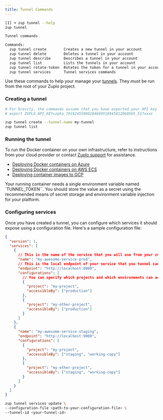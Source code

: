 ```yaml
---
title: Tunnel Commands
---
```


```bash
[I] ➜ zup tunnel --help
zup tunnel

Tunnel commands

Commands:
  zup tunnel create        Creates a new tunnel in your account
  zup tunnel delete        Deletes a tunnel in your account
  zup tunnel describe      Describes a tunnel in your account
  zup tunnel list          Lists the tunnels in your account
  zup tunnel rotate-token  Rotates the token for a tunnel in your account
  zup tunnel services      Tunnel services commands
```

Use these commands to help your manage your
[tunnels](../articles/secure-tunnel.md). They must be run from the root of your
Zuplo project.

### Creating a tunnel

```bash
# For brevity, the commands assume that you have exported your API key as an environment variable,
# export ZUPLO_API_KEY=zpka_79192455000204849918945812060565_517xxxx

zup tunnel create --tunnel-name my-tunnel
zup tunnel list
```

### Running the tunnel

To run the Docker container on your own infrastructure, refer to instructions
from your cloud provider or contact [Zuplo support](mailto:support@zuplo.com)
for assistance.

- [Deploying Docker containers on Azure](https://docs.microsoft.com/en-us/learn/modules/run-docker-with-azure-container-instances/)
- [Deploying Docker containers on AWS ECS](https://docs.aws.amazon.com/AmazonECS/latest/userguide/getting-started.html)
- [Deploying container images to GCP](https://cloud.google.com/compute/docs/containers/deploying-containers)

Your running container needs a single environment variable named
`TUNNEL_TOKEN``. You should store the value as a secret using the recommended
means of secret storage and environment variable injection for your platform.

### Configuring services

Once you have created a tunnel, you can configure which services it should
expose using a configuration file. Here's a sample configuration file:

```json
{
  "version": 1,
  "services": [
    {
      // This is the name of the service that you will use from your zup
      "name": "my-awesome-service-prod",
      // This is the local endpoint of your service that you tunnel can connect to
      "endpoint": "http://localhost:8000",
      "configurations": [
        // You can specify which projects and which environments can access this service
        {
          "project": "my-project",
          "accessibleBy": ["production"]
        },
        {
          "project": "my-other-project",
          "accessibleBy": ["production"]
        }
      ]
    },
    {
      "name": "my-awesome-service-staging",
      "endpoint": "http://localhost:9000",
      "configurations": [
        {
          "project": "my-project",
          "accessibleBy": ["staging", "working-copy"]
        },
        {
          "project": "my-other-project",
          "accessibleBy": ["staging", "working-copy"]
        }
      ]
    }
  ]
}
```

```bash
zup tunnel services update \
--configuration-file <path-to-your-configuration-file> \
--tunnel-id <your-tunnel-id>
```
